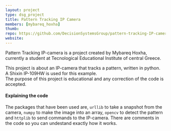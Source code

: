 ```yaml
---
layout: project
type: dsg_project
title: Pattern Tracking IP Camera
members: [mybareq_hoxha]
thumb:
repo: https://github.com/DecisionSystemsGroup/pattern-tracking-IP-camera
website:
---
```

Pattern Tracking IP-camera is a project created by Mybareq Hoxha, currently a student at Tecnological Educational Institute of central Greece.

This project is about an IP-camera that tracks a pattern, written in python.  
A Shixin IP-109HW is used for this example.  
The purpose of this project is educational and any correction of the code is accepted.

#### Explaining the code

The packages that have been used are, `urllib` to take a snapshot from the camera, `numpy` to make the image into an array, `opencv` to detect the pattern and `httplib` to send commands to the IP-camera. There are comments in the code so you can undestand exactly how it works.
